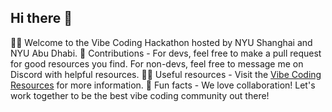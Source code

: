 ## Hi there 👋

🙋‍♀️ Welcome to the Vibe Coding Hackathon hosted by NYU Shanghai and NYU Abu Dhabi. 
🌈 Contributions - For devs, feel free to make a pull request for good resources you find. For non-devs, feel free to message me on Discord with helpful resources.
👩‍💻 Useful resources - Visit the [Vibe Coding Resources](https://github.com/nyuvibecode/VibeCodingResources) for more information. 
🍿 Fun facts - We love collaboration! Let's work together to be the best vibe coding community out there! 
